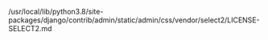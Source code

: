 /usr/local/lib/python3.8/site-packages/django/contrib/admin/static/admin/css/vendor/select2/LICENSE-SELECT2.md